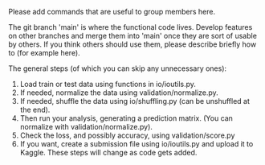 
Please add commands that are useful to group members here.

The git branch 'main' is where the functional code lives. Develop features on other branches and merge them into 'main' once they are sort of usable by others. If you think others should use them, please describe briefly how to (for example here).

The general steps (of which you can skip any unnecessary ones):
1. Load train or test data using functions in io/ioutils.py.
2. If needed, normalize the data using validation/normalize.py.
3. If needed, shuffle the data using io/shuffling.py (can be unshuffled at the end).
4. Then run your analysis, generating a prediction matrix. (You can normalize with validation/normalize.py).
5. Check the loss, and possibly accuracy, using validation/score.py
6. If you want, create a submission file using io/ioutils.py and upload it to Kaggle.
These steps will change as code gets added.


